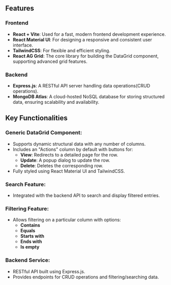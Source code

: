 ## Features

### Frontend
- **React + Vite**: Used for a fast, modern frontend development experience.
- **React Material UI**: For designing a responsive and consistent user interface.
- **TailwindCSS**: For flexible and efficient styling.
- **React AG Grid**: The core library for building the DataGrid component, supporting advanced grid features.

### Backend
- **Express.js**: A RESTful API server handling data operations(CRUD operations).
- **MongoDB Atlas**: A cloud-hosted NoSQL database for storing structured data, ensuring scalability and availability.

## Key Functionalities

### Generic DataGrid Component:
- Supports dynamic structural data with any number of columns.
- Includes an "Actions" column by default with buttons for:
  - **View**: Redirects to a detailed page for the row.
  - **Update**: A popup dialog to update the row.
  - **Delete**: Deletes the corresponding row.
- Fully styled using React Material UI and TailwindCSS.

### Search Feature:
- Integrated with the backend API to search and display filtered entries.

### Filtering Feature:
- Allows filtering on a particular column with options:
  - **Contains**
  - **Equals**
  - **Starts with**
  - **Ends with**
  - **Is empty**

### Backend Service:
- RESTful API built using Express.js.
- Provides endpoints for CRUD operations and filtering/searching data.







